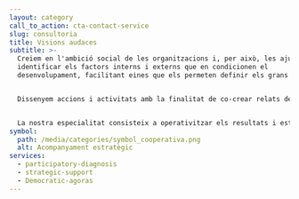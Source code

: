 ```yaml
---
layout: category
call_to_action: cta-contact-service
slug: consultoria
title: Visions audaces
subtitle: >-
  Creiem en l'ambició social de les organitzacions i, per això, les ajudem a
  identificar els factors interns i externs que en condicionen el
  desenvolupament, facilitant eines que els permeten definir els grans reptes.


  Dissenyem accions i activitats amb la finalitat de co-crear relats de futur inspiradors, il·lusionants i motivadors que els permetin arribar als seus objectius.


  La nostra especialitat consisteix a operativitzar els resultats i establir sistemes de seguiment i avaluació de limpacte, dacord amb cadascuna de les fases dels nostres serveis.
symbol:
  path: /media/categories/symbol_cooperativa.png
  alt: Acompanyament estratègic
services:
  - participatory-diagnosis
  - strategic-support
  - Democratic-agoras
---
```

